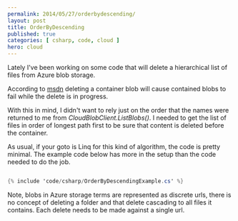 ```yaml
---
permalink: 2014/05/27/orderbydescending/
layout: post
title: OrderByDescending
published: true
categories: [ csharp, code, cloud ]
hero: cloud
---
```


Lately I've been working on some code that will delete a hierarchical list 
of files from Azure blob storage.

According to [msdn](http://msdn.microsoft.com/en-us/library/ee772840.aspx) 
deleting a container blob will cause contained blobs to fail while the delete 
is in progress. 

With this in mind, I didn't want to rely just on the order that the names were
returned to me from *CloudBlobClient.ListBlobs()*. I needed to get the list of 
files in order of longest path first to be sure that content is deleted before the
container.  

As usual, if your goto is Linq for this kind of algorithm, the code is pretty 
minimal. The example code below has more in the setup than the code needed to 
do the job.

```csharp

{% include 'code/csharp/OrderByDescendingExample.cs' %}

```

Note, blobs in Azure storage terms are represented as discrete urls, there is no 
concept of deleting a folder and that delete cascading to all files it contains.
Each delete needs to be made against a single url.
